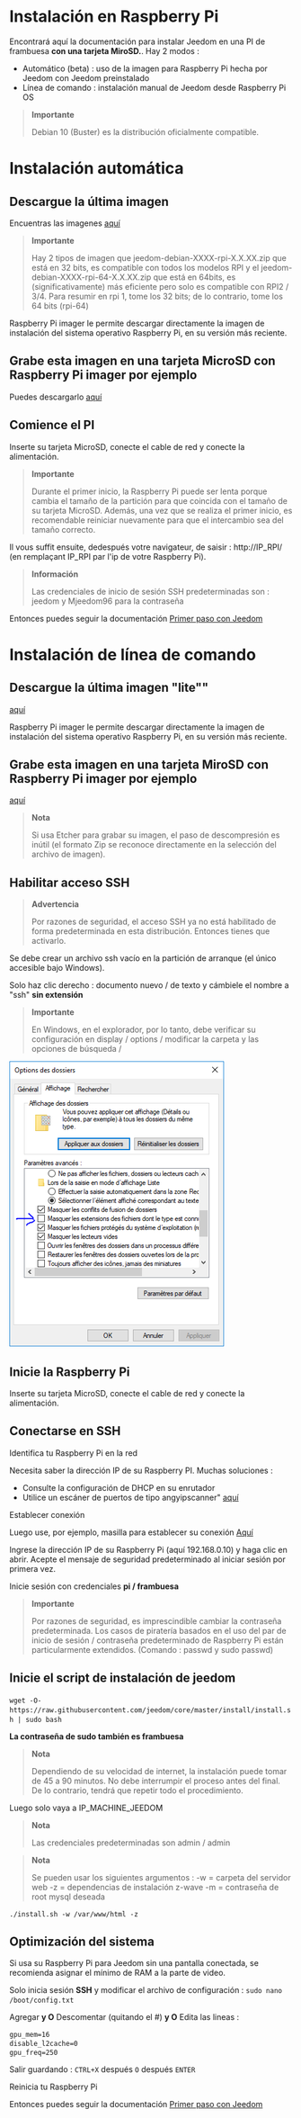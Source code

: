 # Instalación en Raspberry Pi

Encontrará aquí la documentación para instalar Jeedom en una PI de frambuesa **con una tarjeta MiroSD.**. Hay 2 modos :

- Automático (beta) : uso de la imagen para Raspberry Pi hecha por Jeedom con Jeedom preinstalado
- Línea de comando : instalación manual de Jeedom desde Raspberry Pi OS

> **Importante**
>
> Debian 10 (Buster) es la distribución oficialmente compatible.

# Instalación automática

## Descargue la última imagen

Encuentras las imagenes [aquí](https://images.jeedom.com/rpi/)

> **Importante**
>
>Hay 2 tipos de imagen que jeedom-debian-XXXX-rpi-X.X.XX.zip que está en 32 bits, es compatible con todos los modelos RPI y el jeedom-debian-XXXX-rpi-64-X.X.XX.zip que está en 64bits, es (significativamente) más eficiente pero solo es compatible con RPI2 / 3/4. Para resumir en rpi 1, tome los 32 bits; de lo contrario, tome los 64 bits (rpi-64)

Raspberry Pi imager le permite descargar directamente la imagen de instalación del sistema operativo Raspberry Pi, en su versión más reciente.

## Grabe esta imagen en una tarjeta MicroSD con Raspberry Pi imager por ejemplo

Puedes descargarlo [aquí](https://www.raspberrypi.org/downloads/)

## Comience el PI

Inserte su tarjeta MicroSD, conecte el cable de red y conecte la alimentación.

> **Importante**
>
> Durante el primer inicio, la Raspberry Pi puede ser lenta porque cambia el tamaño de la partición para que coincida con el tamaño de su tarjeta MicroSD. Además, una vez que se realiza el primer inicio, es recomendable reiniciar nuevamente para que el intercambio sea del tamaño correcto.

Il vous suffit ensuite, dedespués votre navigateur, de saisir : http://IP_RPI/ (en remplaçant IP_RPI par l'ip de votre Raspberry Pi).

> **Información**
>
> Las credenciales de inicio de sesión SSH predeterminadas son : jeedom y Mjeedom96 para la contraseña 

Entonces puedes seguir la documentación [Primer paso con Jeedom](https://doc.jeedom.com/es_ES/premiers-pas/index)

# Instalación de línea de comando

## Descargue la última imagen "lite""

[aquí](https://downloads.raspberrypi.org/raspbian_lite_latest)

Raspberry Pi imager le permite descargar directamente la imagen de instalación del sistema operativo Raspberry Pi, en su versión más reciente.

## Grabe esta imagen en una tarjeta MiroSD con Raspberry Pi imager por ejemplo

[aquí](https://www.raspberrypi.org/downloads/)

> **Nota**
>
> Si usa Etcher para grabar su imagen, el paso de descompresión es inútil (el formato Zip se reconoce directamente en la selección del archivo de imagen).

## Habilitar acceso SSH

> **Advertencia**
>
> Por razones de seguridad, el acceso SSH ya no está habilitado de forma predeterminada en esta distribución. Entonces tienes que activarlo.

Se debe crear un archivo ssh vacío en la partición de arranque (el único accesible bajo Windows).

Solo haz clic derecho : documento nuevo / de texto y cámbiele el nombre a "ssh" **sin extensión**

> **Importante**
>
> En Windows, en el explorador, por lo tanto, debe verificar su configuración en display / options / modificar la carpeta y las opciones de búsqueda /

![ExtensionFichier](images/ExtensionFichier.PNG)

## Inicie la Raspberry Pi

Inserte su tarjeta MicroSD, conecte el cable de red y conecte la alimentación.

## Conectarse en SSH

Identifica tu Raspberry Pi en la red

Necesita saber la dirección IP de su Raspberry PI. Muchas soluciones :

-   Consulte la configuración de DHCP en su enrutador
-   Utilice un escáner de puertos de tipo angyipscanner" [aquí](http://angryip.org/download/#windows)

Establecer conexión

Luego use, por ejemplo, masilla para establecer su conexión [Aquí](http://www.putty.org/)

Ingrese la dirección IP de su Raspberry Pi (aquí 192.168.0.10) y haga clic en abrir. Acepte el mensaje de seguridad predeterminado al iniciar sesión por primera vez.

Inicie sesión con credenciales **pi / frambuesa**

> **Importante**
>
> Por razones de seguridad, es imprescindible cambiar la contraseña predeterminada. Los casos de piratería basados en el uso del par de inicio de sesión / contraseña predeterminado de Raspberry Pi están particularmente extendidos. (Comando : passwd y sudo passwd)

## Inicie el script de instalación de jeedom

``wget -O- https://raw.githubusercontent.com/jeedom/core/master/install/install.sh | sudo bash``

**La contraseña de sudo también es frambuesa**

> **Nota**
>
> Dependiendo de su velocidad de internet, la instalación puede tomar de 45 a 90 minutos. No debe interrumpir el proceso antes del final. De lo contrario, tendrá que repetir todo el procedimiento.

Luego solo vaya a IP\_MACHINE\_JEEDOM

> **Nota**
>
> Las credenciales predeterminadas son admin / admin

> **Nota**
>
> Se pueden usar los siguientes argumentos : -w = carpeta del servidor web -z = dependencias de instalación z-wave -m = contraseña de root mysql deseada

````
./install.sh -w /var/www/html -z
````

## Optimización del sistema

Si usa su Raspberry Pi para Jeedom sin una pantalla conectada, se recomienda asignar el mínimo de RAM a la parte de video.

Solo inicia sesión **SSH** y modificar el archivo de configuración : ``sudo nano /boot/config.txt``

Agregar **y O** Descomentar (quitando el #) **y O** Edita las lineas :

````
gpu_mem=16
disable_l2cache=0
gpu_freq=250
````

Salir guardando : ``CTRL+X`` después ``O`` después ``ENTER``

Reinicia tu Raspberry Pi

Entonces puedes seguir la documentación [Primer paso con Jeedom](https://doc.jeedom.com/es_ES/premiers-pas/index)
